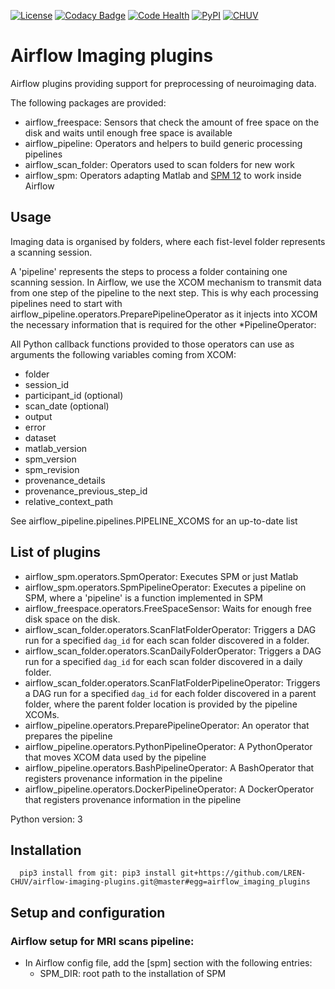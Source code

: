 [![License](https://img.shields.io/badge/license-Apache--2.0-blue.svg)](https://github.com/LREN-CHUV/airflow-imaging-plugins/blob/master/LICENSE) [![Codacy Badge](https://api.codacy.com/project/badge/Grade/7a9c796392e4420495ee1fabd0fce9ae)](https://www.codacy.com/app/hbp-mip/airflow-imaging-plugins?utm_source=github.com&amp;utm_medium=referral&amp;utm_content=LREN-CHUV/airflow-imaging-plugins&amp;utm_campaign=Badge_Grade) [![Code Health](https://landscape.io/github/LREN-CHUV/airflow-imaging-plugins/master/landscape.svg?style=flat)](https://landscape.io/github/LREN-CHUV/airflow-imaging-plugins/master) [![PyPI](https://img.shields.io/pypi/v/airflow-imaging-plugins.svg)](https://pypi.python.org/pypi/airflow-imaging-plugins/) [![CHUV](https://img.shields.io/badge/CHUV-LREN-AF4C64.svg)](https://www.unil.ch/lren/en/home.html)

# Airflow Imaging plugins

Airflow plugins providing support for preprocessing of neuroimaging data.

The following packages are provided:

* airflow_freespace: Sensors that check the amount of free space on the disk and waits until enough free space is available
* airflow_pipeline: Operators and helpers to build generic processing pipelines
* airflow_scan_folder: Operators used to scan folders for new work
* airflow_spm: Operators adapting Matlab and [SPM 12](http://www.fil.ion.ucl.ac.uk/spm) to work inside Airflow

## Usage

Imaging data is organised by folders, where each fist-level folder represents a scanning session.

A 'pipeline' represents the steps to process a folder containing one scanning session.
In Airflow, we use the XCOM mechanism to transmit data from one step of the pipeline to the next step.
This is why each processing pipelines need to start with airflow_pipeline.operators.PreparePipelineOperator as it injects into XCOM the necessary information that is required for the other \*PipelineOperator:

All Python callback functions provided to those operators can use as arguments the following variables coming from XCOM:

* folder
* session_id
* participant_id (optional)
* scan_date (optional)
* output
* error
* dataset
* matlab_version
* spm_version
* spm_revision
* provenance_details
* provenance_previous_step_id
* relative_context_path

See airflow_pipeline.pipelines.PIPELINE_XCOMS for an up-to-date list

## List of plugins

* airflow_spm.operators.SpmOperator: Executes SPM or just Matlab
* airflow_spm.operators.SpmPipelineOperator: Executes a pipeline on SPM, where a 'pipeline' is a function implemented in SPM
* airflow_freespace.operators.FreeSpaceSensor: Waits for enough free disk space on the disk.
* airflow_scan_folder.operators.ScanFlatFolderOperator: Triggers a DAG run for a specified ``dag_id`` for each scan folder discovered in a folder.
* airflow_scan_folder.operators.ScanDailyFolderOperator: Triggers a DAG run for a specified ``dag_id`` for each scan folder discovered in a daily folder.
* airflow_scan_folder.operators.ScanFlatFolderPipelineOperator: Triggers a DAG run for a specified ``dag_id`` for each folder discovered in a parent folder, where the parent folder location is provided by the pipeline XCOMs.
* airflow_pipeline.operators.PreparePipelineOperator: An operator that prepares the pipeline
* airflow_pipeline.operators.PythonPipelineOperator: A PythonOperator that moves XCOM data used by the pipeline
* airflow_pipeline.operators.BashPipelineOperator: A BashOperator that registers provenance information in the pipeline
* airflow_pipeline.operators.DockerPipelineOperator: A DockerOperator that registers provenance information in the pipeline

Python version: 3

## Installation

```
  pip3 install from git: pip3 install git+https://github.com/LREN-CHUV/airflow-imaging-plugins.git@master#egg=airflow_imaging_plugins
```

## Setup and configuration

### Airflow setup for MRI scans pipeline:

* In Airflow config file, add the [spm] section with the following entries:
   * SPM_DIR: root path to the installation of SPM
